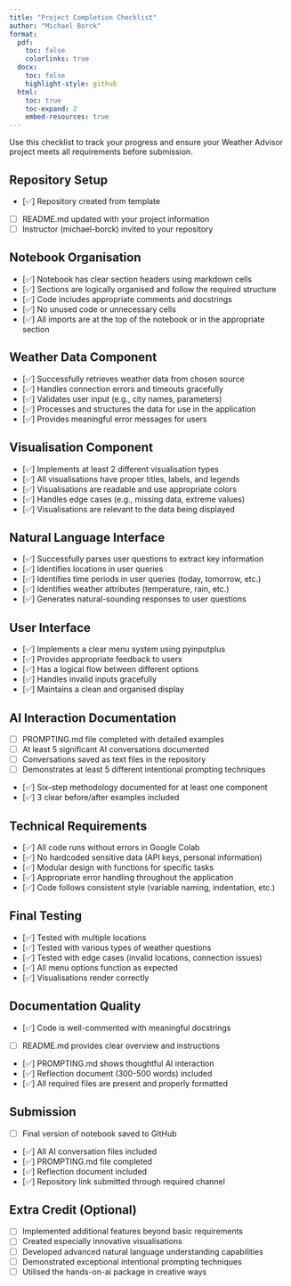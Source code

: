 ```yaml
---
title: "Project Completion Checklist"
author: "Michael Borck"
format: 
  pdf:
    toc: false
    colorlinks: true
  docx:
    toc: false
    highlight-style: github
  html:
    toc: true
    toc-expand: 2
    embed-resources: true
---
```


Use this checklist to track your progress and ensure your Weather Advisor project meets all requirements before submission.

## Repository Setup

- [✅] Repository created from template
- [ ] README.md updated with your project information
- [ ] Instructor (michael-borck) invited to your repository

## Notebook Organisation

- [✅] Notebook has clear section headers using markdown cells
- [✅] Sections are logically organised and follow the required structure
- [✅] Code includes appropriate comments and docstrings
- [✅] No unused code or unnecessary cells
- [✅] All imports are at the top of the notebook or in the appropriate section

## Weather Data Component

- [✅] Successfully retrieves weather data from chosen source
- [✅] Handles connection errors and timeouts gracefully
- [✅] Validates user input (e.g., city names, parameters)
- [✅] Processes and structures the data for use in the application
- [✅] Provides meaningful error messages for users

## Visualisation Component

- [✅] Implements at least 2 different visualisation types
- [✅] All visualisations have proper titles, labels, and legends
- [✅] Visualisations are readable and use appropriate colors
- [✅] Handles edge cases (e.g., missing data, extreme values)
- [✅] Visualisations are relevant to the data being displayed

## Natural Language Interface

- [✅] Successfully parses user questions to extract key information
- [✅] Identifies locations in user queries
- [✅] Identifies time periods in user queries (today, tomorrow, etc.)
- [✅] Identifies weather attributes (temperature, rain, etc.)
- [✅] Generates natural-sounding responses to user questions

## User Interface

- [✅] Implements a clear menu system using pyinputplus
- [✅] Provides appropriate feedback to users
- [✅] Has a logical flow between different options
- [✅] Handles invalid inputs gracefully
- [✅] Maintains a clean and organised display

## AI Interaction Documentation

- [ ] PROMPTING.md file completed with detailed examples
- [ ] At least 5 significant AI conversations documented
- [ ] Conversations saved as text files in the repository
- [ ] Demonstrates at least 5 different intentional prompting techniques
- [✅] Six-step methodology documented for at least one component
- [✅] 3 clear before/after examples included

## Technical Requirements

- [✅] All code runs without errors in Google Colab
- [✅] No hardcoded sensitive data (API keys, personal information)
- [✅] Modular design with functions for specific tasks
- [✅] Appropriate error handling throughout the application
- [✅] Code follows consistent style (variable naming, indentation, etc.)

## Final Testing

- [✅] Tested with multiple locations
- [✅] Tested with various types of weather questions
- [✅] Tested with edge cases (invalid locations, connection issues)
- [✅] All menu options function as expected
- [✅] Visualisations render correctly

## Documentation Quality

- [✅] Code is well-commented with meaningful docstrings
- [ ] README.md provides clear overview and instructions
- [✅] PROMPTING.md shows thoughtful AI interaction
- [✅] Reflection document (300-500 words) included
- [✅] All required files are present and properly formatted

## Submission

- [ ] Final version of notebook saved to GitHub
- [✅] All AI conversation files included
- [✅] PROMPTING.md file completed
- [✅] Reflection document included
- [✅] Repository link submitted through required channel

## Extra Credit (Optional)

- [ ] Implemented additional features beyond basic requirements
- [ ] Created especially innovative visualisations
- [ ] Developed advanced natural language understanding capabilities
- [ ] Demonstrated exceptional intentional prompting techniques
- [ ] Utilised the hands-on-ai package in creative ways
